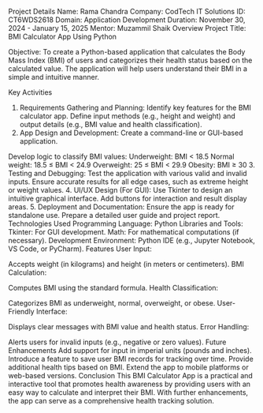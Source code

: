 Project Details
  Name: Rama Chandra
  Company: CodTech IT Solutions
  ID: CT6WDS2618
  Domain: Application Development
  Duration: November 30, 2024 - January 15, 2025
  Mentor: Muzammil Shaik
Overview
  Project Title:
  BMI Calculator App Using Python

Objective:
  To create a Python-based application that calculates the Body Mass Index (BMI) of users and categorizes their health status based on the calculated value. The application will help users understand their BMI in a simple and intuitive manner.

Key Activities
1. Requirements Gathering and Planning:
  Identify key features for the BMI calculator app.
  Define input methods (e.g., height and weight) and output details (e.g., BMI value and health classification).
2. App Design and Development:
  Create a command-line or GUI-based application.

Develop logic to classify BMI values:
  Underweight: BMI < 18.5
  Normal weight: 18.5 ≤ BMI < 24.9
  Overweight: 25 ≤ BMI < 29.9
  Obesity: BMI ≥ 30
3. Testing and Debugging:
  Test the application with various valid and invalid inputs.
  Ensure accurate results for all edge cases, such as extreme height or weight values.
4. UI/UX Design (For GUI):
  Use Tkinter to design an intuitive graphical interface.
  Add buttons for interaction and result display areas.
5. Deployment and Documentation:
  Ensure the app is ready for standalone use.
  Prepare a detailed user guide and project report.
Technologies Used
Programming Language:
  Python
Libraries and Tools:
  Tkinter: For GUI development.
  Math: For mathematical computations (if necessary).
Development Environment:
  Python IDE (e.g., Jupyter Notebook, VS Code, or PyCharm).
Features
  User Input:

Accepts weight (in kilograms) and height (in meters or centimeters).
BMI Calculation:

Computes BMI using the standard formula.
Health Classification:

Categorizes BMI as underweight, normal, overweight, or obese.
User-Friendly Interface:

Displays clear messages with BMI value and health status.
Error Handling:

  Alerts users for invalid inputs (e.g., negative or zero values).
  Future Enhancements
  Add support for input in imperial units (pounds and inches).
  Introduce a feature to save user BMI records for tracking over time.
  Provide additional health tips based on BMI.
  Extend the app to mobile platforms or web-based versions.
Conclusion
  This BMI Calculator App is a practical and interactive tool that promotes health awareness by providing users with an easy way to calculate and interpret their BMI.
  With further enhancements, the app can serve as a comprehensive health tracking solution.
